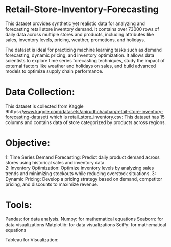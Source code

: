 # Retail-Store-Inventory-Forecasting
This dataset provides synthetic yet realistic data for analyzing and forecasting retail store inventory demand. It contains over 73000 rows of daily data across multiple stores and products, including attributes like sales, inventory levels, pricing, weather, promotions, and holidays.

The dataset is ideal for practicing machine learning tasks such as demand forecasting, dynamic pricing, and inventory optimization. It allows data scientists to explore time series forecasting techniques, study the impact of external factors like weather and holidays on sales, and build advanced models to optimize supply chain performance.

# Data Collection:
This dataset is collected from Kaggle 9https://www.kaggle.com/datasets/anirudhchauhan/retail-store-inventory-forecasting-dataset) which is retail_store_inventory.csv: This dataset has 15 columns and contains
data of store categorized by products across regions.

#  Objective:

 1: Time Series Demand Forecasting: Predict daily product demand across stores using historical sales and inventory data.  
 2: Inventory Optimization: Optimize inventory levels by analyzing sales trends and minimizing stockouts while reducing overstock situations.
 3: Dynamic Pricing: Develop a pricing strategy based on demand, competitor pricing, and discounts to maximize revenue.

 # Tools:
Pandas: for data analysis.
Numpy: for mathematical equations
Seaborn: for data visualizations
Matplotlib: for data visualizations
SciPy: for mathematical equations

Tableau for Visualization:


